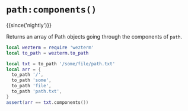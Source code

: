 # `path:components()`

{{since('nightly')}}

Returns an array of Path objects going through the components of `path`.

```lua
local wezterm = require 'wezterm'
local to_path = wezterm.to_path

local txt = to_path '/some/file/path.txt'
local arr = {
  to_path '/',
  to_path 'some',
  to_path 'file',
  to_path 'path.txt',
}
assert(arr == txt.components())
```
